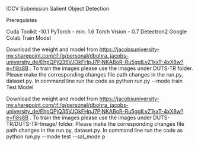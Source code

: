 ICCV Submission Salient Object Detection

Prerequistes

Cuda Toolkit -10.1
PyTorch - min. 1.6
Torch Vision - 0.7
Detectron2
Google Colab
Train Model

Download the weight and model from https://jacobsuniversity-my.sharepoint.com/:f:/g/personal/dbohra_jacobs-university_de/EhpQPjQ35VJOkFHpJ7PjNKABoR-Ru5ggILvZ1kxT-4xX8w?e=fl8s8B .
To train the images please use the images under DUTS-TR folder. Please make the corresponding changes file path changes in the run.py, dataset.py.
In command line run the code as python run.py --mode train
Test Model

Download the weight and model from https://jacobsuniversity-my.sharepoint.com/:f:/g/personal/dbohra_jacobs-university_de/EhpQPjQ35VJOkFHpJ7PjNKABoR-Ru5ggILvZ1kxT-4xX8w?e=fl8s8B .
To train the images please use the images under DUTS-TR/DUTS-TR-Image/ folder. Please make the corresponding changes file path changes in the run.py, dataset.py.
In command line run the code as python run.py --mode test --sal_mode p
